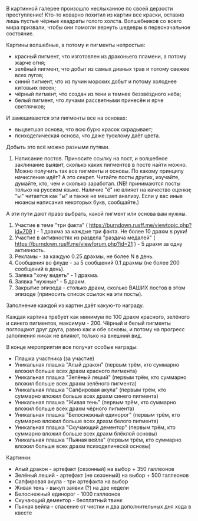В картинной галерее произошло неслыханное по своей дерзости преступление! Кто-то коварно похитил из картин все краски, оставив лишь пустые чёрные квадраты голого холста. Волшебников со всего мира призвали, чтобы они помогли вернуть шедевры в первоначальное состояние.

Картины волшебные, а потому и пигменты непростые:
- красный пигмент, что изготовлен из драконьего пламени, а потому жарче огня;
- зелёный пигмент, что добыт из самых дивных трав и потому свежее всех лугов;
- синий пигмент, что из пучин морских добыт и потому холоднее китовьих песен;
- чёрный пигмент, что создан из тени и темнее беззвёздного неба;
- белый пигмент, что лучами рассветными принесён и ярче светлячков;

И замешиваются эти пигменты все на основах:
- выцветшая основа, что всю бурю красок скрадывает;
- психоделическая основа, что даже тусклому даёт цвета.

Добыть это всё можно разными путями.
1. Написание постов. Приносите ссылку на пост, и волшебное заклинание выявит, сколько каких пигментов в посте найти можно. Можно получить так все пигменты и основы. По какому принципу начисление идёт? А это секрет. Читайте посты других, изучайте, думайте, кто, чем и сколько заработал. (NB! принимаются посты только на русском языке. Наличие "ё" не влияет на качество оценки; "ьi" читается как "ы" и также не мешает анализу. Если у вас иные нюансы написания некоторых букв, сообщайте.)

А эти пути дают право выбрать, какой пигмент или основа вам нужны.
1. Участие в теме "три факта" ( https://burndown.rusff.me/viewtopic.php?id=709 ) - 1 драхма за каждые три факта. Не более 10 драхм в руки!
2. Участие в активностях из раздела "раздача медалей" ( https://burndown.rusff.me/viewforum.php?id=21 ) - 5 драхм за одну активность.
3. Рекламы - за каждую 0.25 драхмы, не более N в день.
4. Сообщения во флуде - за 5 сообщений 0.1 драхмы (не более 200 сообщений в день).
5. Заявка "хочу видеть" - 1 драхма.
6. Заявка "нужные" - 5 драхм.
7. Закрытие эпизода - столько драхм, сколько ВАШИХ постов в этом эпизоде (приносить список ссылок на эти посты).

Заполнение каждой из картин даёт какую-то награду.

Каждая картина требует как минимум по 100 драхм красного, зелёного и синего пигментов, максимум - 200. Чёрный и белый пигменты поглощают друг друга, равно как и обе основы, и потому на прогресс заполнения никак не влияют, только на внешний вид.

В конце мероприятия все получат особые награды:
- Плашка участника (за участие)
- Уникальная плашка "Алый дракон" (первым трём, кто суммарно вложил больше всех драхм красного пигмента)
- Уникальная плашка "Зелёный леший" (первым трём, кто суммарно вложил больше всех драхм зелёного пигмента)
- Уникальная плашка "Сапфировая акула" (первым трём, кто суммарно вложил больше всех драхм синего пигмента)
- Уникальная плашка "Живая тень" (первым трём, кто суммарно вложил больше всех драхм чёрного пигмента)
- Уникальная плашка "Белоснежный единорог" (первым трём, кто суммарно вложил больше всех драхм белого пигмента)
- Уникальная плашка "Скучающий дементор" (первым трём, кто суммарно вложил больше всех драхм блёклой основы)
- Уникальная плашка "Пьяная вейла" (первым трём, кто суммарно вложил больше всех драхм психоделическй основы)

Картинки:

- Алый дракон - артефакт (сезонный) на выбор + 350 галлеонов
- Зелёный леший - артефакт (не сезонный) на выбор + 500 галлеонов
- Сапфировая акула - три артефакта на выбор 
- Живая тень - выкуп заявки (?) на две недели
- Белоснежный единорог - 1000 галлеонов
- Скучающий дементор - бесплатный твинк
- Пьяная вейла - спасение от чистки и два дополнительных дня хода в квесте
